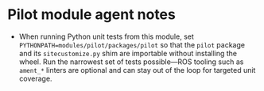 # Pilot module agent notes

- When running Python unit tests from this module, set `PYTHONPATH=modules/pilot/packages/pilot` so that the `pilot` package and
  its `sitecustomize.py` shim are importable without installing the wheel. Run the narrowest set of tests possible—ROS tooling
  such as `ament_*` linters are optional and can stay out of the loop for targeted unit coverage.
